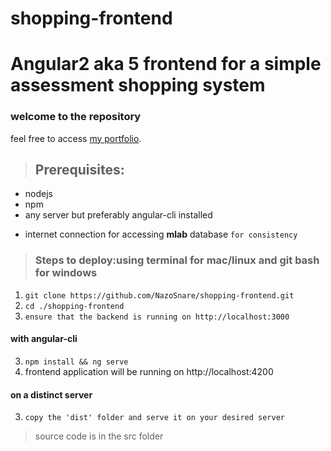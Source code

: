 # shopping-frontend
>
Angular2 aka 5 frontend for a simple assessment shopping system
======================================

### welcome to the repository

feel free to access [my portfolio](http://malcy.cf).

> ## Prerequisites:
* nodejs
* npm
* any server but preferably angular-cli installed
+ internet connection for accessing **mlab** database  `for consistency`
>

> ### **Steps to deploy:using terminal for mac/linux and git bash for windows**

1. `git clone https://github.com/NazoSnare/shopping-frontend.git`
2. `cd ./shopping-frontend`
3. `ensure that the backend is running on http://localhost:3000`
#### with angular-cli
3. `npm install && ng serve`
4. frontend application will be running on http://localhost:4200
#### on a distinct server
3. `copy the 'dist' folder and serve it on your desired server`

>source code is in the src folder
